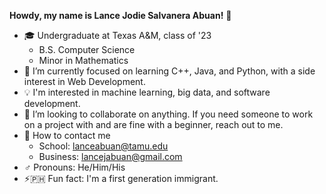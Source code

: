 **Howdy, my name is Lance Jodie Salvanera Abuan!** 👋

<!--
**LanceAbuan/lanceabuan** is a ✨ _special_ ✨ repository because its `README.md` (this file) appears on your GitHub profile.

<!--
Here are some ideas to get you started:
-->

- 🎓 Undergraduate at Texas A&M, class of '23
	- B.S. Computer Science
	- Minor in Mathematics
- 🌱 I’m currently focused on learning C++, Java, and Python, with a side interest in Web Development.
- 💡 I'm interested in machine learning, big data, and software development.
- 👯 I’m looking to collaborate on anything. If you need someone to work on a project with and are fine with a beginner, reach out to me.
- 📧 How to contact me
	- School: lanceabuan@tamu.edu
	- Business: lancejabuan@gmail.com
- ♂️ Pronouns: He/Him/His
- ⚡🇵🇭 Fun fact: I'm a first generation immigrant.

